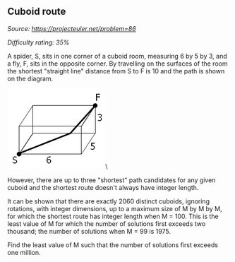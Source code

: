 Cuboid route
------------

*Source: https://projecteuler.net/problem=86*


*Difficulty rating: 35%*

A spider, S, sits in one corner of a cuboid room, measuring 6 by 5 by 3,
and a fly, F, sits in the opposite corner. By travelling on the surfaces
of the room the shortest "straight line" distance from S to F is 10 and
the path is shown on the diagram.

![](img/p086.gif)\

However, there are up to three "shortest" path candidates for any given
cuboid and the shortest route doesn't always have integer length.

It can be shown that there are exactly 2060 distinct cuboids, ignoring
rotations, with integer dimensions, up to a maximum size of M by M by M,
for which the shortest route has integer length when M = 100. This is
the least value of M for which the number of solutions first exceeds two
thousand; the number of solutions when M = 99 is 1975.

Find the least value of M such that the number of solutions first
exceeds one million.

